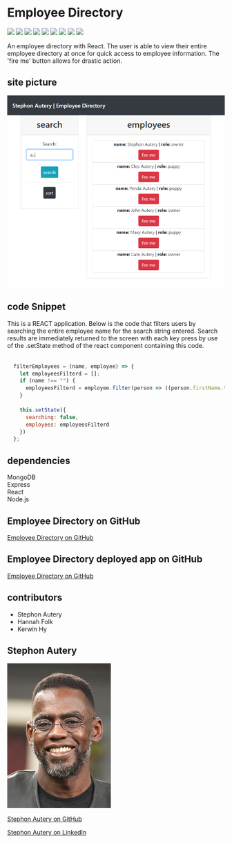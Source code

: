 # Employee Directory

[<img src="https://img.shields.io/badge/Stephon_Autery-let's_begin_here_...-goldenrod.svg" target="_blank">](http://stephonautery.com) [<img src="https://img.shields.io/badge/license-MIT-blue.svg">](https://opensource.org/licenses/MIT) [<img src="https://img.shields.io/badge/_ES_-_6_-green.svg">](http://www.ecma-international.org/ecma-262/6.0/) [<img src=https://img.shields.io/badge/_path_-_7.1.0_-green.svg>](https://www.npmjs.com/package/path) [<img src=https://img.shields.io/badge/_express_-_4.16.4-pink.svg>](https://www.npmjs.com/package/fs-extra) [<img src=https://img.shields.io/badge/_MongoDB_-4.2.6_-orange.svg>](https://www.mongodb.com/company) [<img src=https://img.shields.io/badge/_JSON-RFC_8259_-brown.svg>](https://www.npmjs.com/package/console.table) [<img src=https://img.shields.io/badge/React-v16.13.1_-blue.svg>](https://www.npmjs.com/package/console.table) [<img src=https://img.shields.io/badge/Node-v12.16.3_-darkgreen.svg>](https://www.npmjs.com/package/console.table)

An employee directory with React. The user is able to view their entire employee directory at once for quick access to employee information. The 'fire me' button allows for drastic action.

## site picture
![Site](/public/images/employee-directory-image.PNG)


## code Snippet
This is a REACT application. Below is the code that filters users by searching the entire employee name for the search string entered. Search results are immediately returned to the screen with each key press by use of the .setState method of the react component containing this code.

```javaScript

  filterEmployees = (name, employee) => {
    let employeesFilterd = [];
    if (name !== "") {
      employeesFilterd = employee.filter(person => ((person.firstName.toLowerCase() + person.lastName.toLowerCase()).includes(name.toLowerCase())));
    }

    this.setState({
      searching: false,
      employees: employeesFilterd
    })
  };

```
## dependencies
MongoDB\
Express\
React\
Node.js

## Employee Directory on GitHub
[Employee Directory on GitHub](https://github.com/StephonAutery/EmployeeDirectory)

## Employee Directory deployed app on GitHub
[Employee Directory on GitHub](https://github.com/StephonAutery/EmployeeDirectory)

## contributors
- Stephon Autery
- Hannah Folk
- Kerwin Hy

## Stephon Autery
![StephonAutery](/public/images/stephon-headshot-garden.jpg)

[Stephon Autery on GitHub](https://github.com/StephonAutery/a-fitness-tracker)

[Stephon Autery on LinkedIn](https://github.com/StephonAutery/a-fitness-tracker)